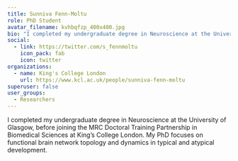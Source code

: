 ```yaml
---
title: Sunniva Fenn-Moltu
role: PhD Student
avatar_filename: kvhbqfzp_400x400.jpg
bio: "I completed my undergraduate degree in Neuroscience at the University of Glasgow, before joining the MRC Doctoral Training Partnership in Biomedical Sciences at King’s College London. My PhD focuses on functional brain network topology and dynamics in typical and atypical development."
social:
  - link: https://twitter.com/s_fennmoltu
    icon_pack: fab
    icon: twitter
organizations:
  - name: King's College London
    url: https://www.kcl.ac.uk/people/sunniva-fenn-moltu
superuser: false
user_groups:
  - Researchers
---
```

I completed my undergraduate degree in Neuroscience at the University of Glasgow, before joining the MRC Doctoral Training Partnership in Biomedical Sciences at King’s College London. My PhD focuses on functional brain network topology and dynamics in typical and atypical development.
